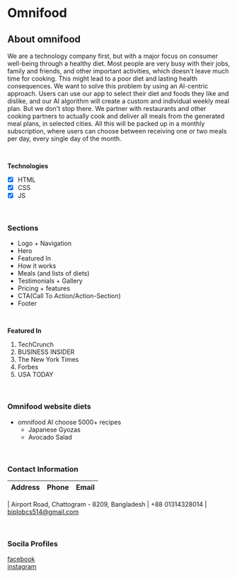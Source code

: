 # Omnifood

## About omnifood

We are a technology company first, but with a major focus on consumer well-being through a healthy diet. Most people are very busy with their jobs, family and friends, and other important activities, which doesn't leave much time for cooking. This might lead to a poor diet and lasting health consequences. We want to solve this problem by using an AI-centric approach. Users can use our app to select their diet and foods they like and dislike, and our AI algorithm will create a custom and individual weekly meal plan. But we don't stop there. We partner with restaurants and other cooking partners to actually cook and deliver all meals from the generated meal plans, in selected cities. All this will be packed up in a monthly subscription, where users can choose between receiving one or two meals per day, every single day of the month.

<br>

**Technologies**

- [x] HTML
- [x] CSS
- [x] JS

<br>

### Sections

- Logo + Navigation
- Hero
- Featured In
- How it works
- Meals (and lists of diets)
- Testimonials + Gallery
- Pricing + features
- CTA(Call To Action/Action-Section)
- Footer

<br>

**Featured In**

1. TechCrunch
2. BUSINESS INSIDER
3. The New York Times
4. Forbes
5. USA TODAY

<br>

### Omnifood website diets

- omnifood AI choose 5000+ recipes
  - Japanese Gyozas
  - Avocado Salad

<br>

### Contact Information

| Address | Phone | Email |
| ------- | ----- | ----- |

| Airport Road,
Chattogram - 8209,
Bangladesh | +88 01314328014 | biplobcs514@gmail.com

 <br>

### Socila Profiles

[facebook][facebook link]  
[instagram][instagram link]

 <!-- All links -->

[facebook link]: https://www.facebook.com/biplob.chandro.75
[instagram link]: biplob.chandro.75

